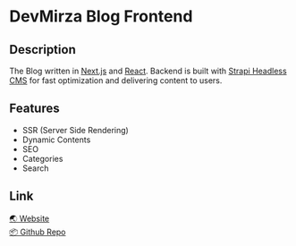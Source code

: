 # DevMirza Blog Frontend

## Description

The Blog written in [Next.js](https://nextjs.org/) and [React](https://reactjs.org/). Backend is built with [Strapi Headless CMS](https://strapi.io/) for fast optimization and delivering content to users.

## Features

- SSR (Server Side Rendering)
- Dynamic Contents
- SEO
- Categories
- Search

## Link

[🌏 Website](https://blog.devmirza.ml) <br />
[📦 Github Repo](https://github.com/DevMirza-Blog/devmirza-blog-frontend)
